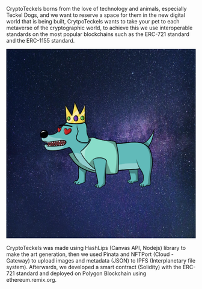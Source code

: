 CryptoTeckels borns from the love of technology and animals, especially Teckel Dogs, and we want to reserve a space for them in the new digital world that is being built, CrytpoTeckels wants to take your pet to each metaverse of the cryptographic world, to achieve this we use interoperable standards on the most popular blockchains such as the ERC-721 standard and the ERC-1155 standard.

<img src="CryptoTeckels\public\images\rare_teckel.png" alt="image" title="Rare_Teckel">

CryptoTeckels was made using HashLips (Canvas API, Nodejs) library to make the art generation, then we used Pinata and NFTPort (Cloud - Gateway) to upload images and metadata (JSON) to IPFS (Interplanetary file system). Afterwards, we developed a smart contract (Solidity) with the ERC-721 standard and deployed on Polygon Blockchain using ethereum.remix.org.
